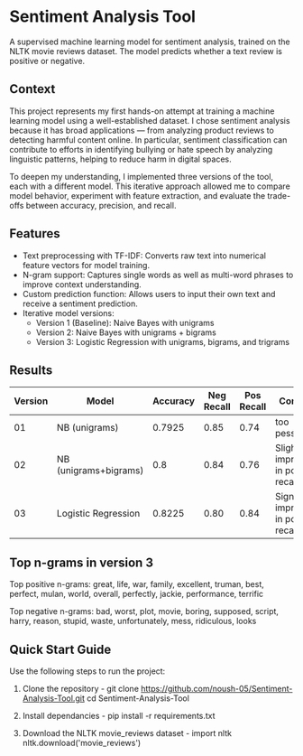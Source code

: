 # Sentiment Analysis Tool
A supervised machine learning model for sentiment analysis, trained on the NLTK movie reviews dataset. The model predicts whether a text review is positive or negative.

## Context
This project represents my first hands-on attempt at training a machine learning model using a well-established dataset. I chose sentiment analysis because it has broad applications — from analyzing product reviews to detecting harmful content online. In particular, sentiment classification can contribute to efforts in identifying bullying or hate speech by analyzing linguistic patterns, helping to reduce harm in digital spaces.

To deepen my understanding, I implemented three versions of the tool, each with a different model. This iterative approach allowed me to compare model behavior, experiment with feature extraction, and evaluate the trade-offs between accuracy, precision, and recall.

## Features
- Text preprocessing with TF-IDF: Converts raw text into numerical feature vectors for model training.
- N-gram support: Captures single words as well as multi-word phrases to improve context understanding.
- Custom prediction function: Allows users to input their own text and receive a sentiment prediction.
- Iterative model versions:
  - Version 1 (Baseline): Naive Bayes with unigrams
  - Version 2: Naive Bayes with unigrams + bigrams
  - Version 3: Logistic Regression with unigrams, bigrams, and trigrams

## Results 
| Version | Model           | Accuracy | Neg Recall | Pos Recall | Comments   |
|---------|-----------------|----------|------------|------------|------------|
| 01      | NB (unigrams)   | 0.7925   | 0.85       | 0.74       | too pessimistic
| 02      | NB (unigrams+bigrams)     | 0.8      | 0.84       | 0.76       | Slight improvement in positive recall
| 03      | Logistic Regression | 0.8225 | 0.80     | 0.84       | Significant improvement in positive recall

## Top n-grams in version 3
Top positive n-grams:
great, life, war, family, excellent, truman, best, perfect, mulan, world, overall, perfectly, jackie, performance, terrific

Top negative n-grams:
bad, worst, plot, movie, boring, supposed, script, harry, reason, stupid, waste, unfortunately, mess, ridiculous, looks

## Quick Start Guide
Use the following steps to run the project:

1. Clone the repository - git clone https://github.com/noush-05/Sentiment-Analysis-Tool.git
cd Sentiment-Analysis-Tool

2. Install dependancies - pip install -r requirements.txt

3.  Download the NLTK movie_reviews dataset -
   import nltk
   nltk.download('movie_reviews')
